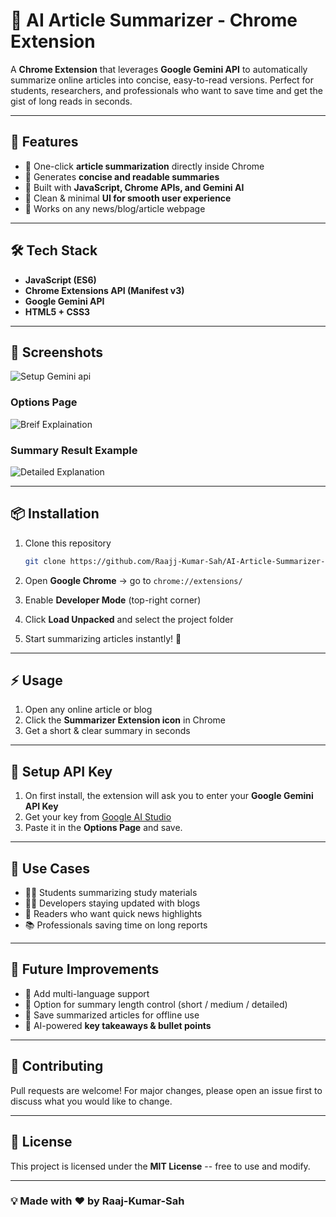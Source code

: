 ﻿# 📰 AI Article Summarizer - Chrome Extension

A **Chrome Extension** that leverages **Google Gemini API** to
automatically summarize online articles into concise, easy-to-read
versions. 
Perfect for students, researchers, and professionals who want to save
time and get the gist of long reads in seconds.

------------------------------------------------------------------------

## 🚀 Features

-   🔹 One-click **article summarization** directly inside Chrome 
-   🔹 Generates **concise and readable summaries** 
-   🔹 Built with **JavaScript, Chrome APIs, and Gemini AI** 
-   🔹 Clean & minimal **UI for smooth user experience** 
-   🔹 Works on any news/blog/article webpage

------------------------------------------------------------------------

## 🛠️ Tech Stack

-   **JavaScript (ES6)** 
-   **Chrome Extensions API (Manifest v3)** 
-   **Google Gemini API** 
-   **HTML5 + CSS3**

------------------------------------------------------------------------

## 📸 Screenshots
![Setup Gemini api](./Screenshots/1.jpg)  

### Options Page  
![Breif Explaination](./Screenshots/2.jpg)  

### Summary Result Example  
![Detailed Explanation](./Screenshots/3.jpg) 

------------------------------------------------------------------------

## 📦 Installation

1.  Clone this repository

    ``` bash
    git clone https://github.com/Raajj-Kumar-Sah/AI-Article-Summarizer-Extension.git
    ```

2.  Open **Google Chrome** → go to `chrome://extensions/`

3.  Enable **Developer Mode** (top-right corner)

4.  Click **Load Unpacked** and select the project folder

5.  Start summarizing articles instantly! 🎉

------------------------------------------------------------------------

## ⚡ Usage

1.  Open any online article or blog
2.  Click the **Summarizer Extension icon** in Chrome
3.  Get a short & clear summary in seconds

------------------------------------------------------------------------

## 🔑 Setup API Key

1.  On first install, the extension will ask you to enter your **Google
    Gemini API Key** 
2.  Get your key from [Google AI
    Studio](https://makersuite.google.com/app/apikey) 
3.  Paste it in the **Options Page** and save.

------------------------------------------------------------------------

## 🎯 Use Cases

-   🧑‍🎓 Students summarizing study materials
-   👨‍💻 Developers staying updated with blogs
-   📰 Readers who want quick news highlights
-   📚 Professionals saving time on long reports

------------------------------------------------------------------------

## 🔮 Future Improvements

-   📌 Add multi-language support
-   📌 Option for summary length control (short / medium / detailed) 
-   📌 Save summarized articles for offline use 
-   📌 AI-powered **key takeaways & bullet points**

------------------------------------------------------------------------

## 🤝 Contributing

Pull requests are welcome! For major changes, please open an issue first
to discuss what you would like to change.

------------------------------------------------------------------------

## 📜 License

This project is licensed under the **MIT License** -- free to use and
modify.

------------------------------------------------------------------------

### 💡 Made with ❤️ by  Raaj-Kumar-Sah 






